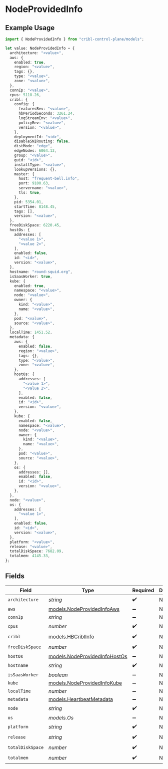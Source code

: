 # NodeProvidedInfo

## Example Usage

```typescript
import { NodeProvidedInfo } from "cribl-control-plane/models";

let value: NodeProvidedInfo = {
  architecture: "<value>",
  aws: {
    enabled: true,
    region: "<value>",
    tags: {},
    type: "<value>",
    zone: "<value>",
  },
  connIp: "<value>",
  cpus: 5118.26,
  cribl: {
    config: {
      featuresRev: "<value>",
      hbPeriodSeconds: 3261.24,
      logStreamEnv: "<value>",
      policyRev: "<value>",
      version: "<value>",
    },
    deploymentId: "<id>",
    disableSNIRouting: false,
    distMode: "edge",
    edgeNodes: 6064.13,
    group: "<value>",
    guid: "<id>",
    installType: "<value>",
    lookupVersions: {},
    master: {
      host: "frequent-bell.info",
      port: 9100.63,
      servername: "<value>",
      tls: true,
    },
    pid: 5354.01,
    startTime: 8148.45,
    tags: [],
    version: "<value>",
  },
  freeDiskSpace: 6220.45,
  hostOs: {
    addresses: [
      "<value 1>",
      "<value 2>",
    ],
    enabled: false,
    id: "<id>",
    version: "<value>",
  },
  hostname: "round-squid.org",
  isSaasWorker: true,
  kube: {
    enabled: true,
    namespace: "<value>",
    node: "<value>",
    owner: {
      kind: "<value>",
      name: "<value>",
    },
    pod: "<value>",
    source: "<value>",
  },
  localTime: 1451.52,
  metadata: {
    aws: {
      enabled: false,
      region: "<value>",
      tags: {},
      type: "<value>",
      zone: "<value>",
    },
    hostOs: {
      addresses: [
        "<value 1>",
        "<value 2>",
      ],
      enabled: false,
      id: "<id>",
      version: "<value>",
    },
    kube: {
      enabled: false,
      namespace: "<value>",
      node: "<value>",
      owner: {
        kind: "<value>",
        name: "<value>",
      },
      pod: "<value>",
      source: "<value>",
    },
    os: {
      addresses: [],
      enabled: false,
      id: "<id>",
      version: "<value>",
    },
  },
  node: "<value>",
  os: {
    addresses: [
      "<value 1>",
    ],
    enabled: false,
    id: "<id>",
    version: "<value>",
  },
  platform: "<value>",
  release: "<value>",
  totalDiskSpace: 7682.09,
  totalmem: 4145.33,
};
```

## Fields

| Field                                                                | Type                                                                 | Required                                                             | Description                                                          |
| -------------------------------------------------------------------- | -------------------------------------------------------------------- | -------------------------------------------------------------------- | -------------------------------------------------------------------- |
| `architecture`                                                       | *string*                                                             | :heavy_check_mark:                                                   | N/A                                                                  |
| `aws`                                                                | [models.NodeProvidedInfoAws](../models/nodeprovidedinfoaws.md)       | :heavy_minus_sign:                                                   | N/A                                                                  |
| `connIp`                                                             | *string*                                                             | :heavy_minus_sign:                                                   | N/A                                                                  |
| `cpus`                                                               | *number*                                                             | :heavy_check_mark:                                                   | N/A                                                                  |
| `cribl`                                                              | [models.HBCriblInfo](../models/hbcriblinfo.md)                       | :heavy_check_mark:                                                   | N/A                                                                  |
| `freeDiskSpace`                                                      | *number*                                                             | :heavy_check_mark:                                                   | N/A                                                                  |
| `hostOs`                                                             | [models.NodeProvidedInfoHostOs](../models/nodeprovidedinfohostos.md) | :heavy_minus_sign:                                                   | N/A                                                                  |
| `hostname`                                                           | *string*                                                             | :heavy_check_mark:                                                   | N/A                                                                  |
| `isSaasWorker`                                                       | *boolean*                                                            | :heavy_minus_sign:                                                   | N/A                                                                  |
| `kube`                                                               | [models.NodeProvidedInfoKube](../models/nodeprovidedinfokube.md)     | :heavy_minus_sign:                                                   | N/A                                                                  |
| `localTime`                                                          | *number*                                                             | :heavy_minus_sign:                                                   | N/A                                                                  |
| `metadata`                                                           | [models.HeartbeatMetadata](../models/heartbeatmetadata.md)           | :heavy_minus_sign:                                                   | N/A                                                                  |
| `node`                                                               | *string*                                                             | :heavy_check_mark:                                                   | N/A                                                                  |
| `os`                                                                 | *models.Os*                                                          | :heavy_minus_sign:                                                   | N/A                                                                  |
| `platform`                                                           | *string*                                                             | :heavy_check_mark:                                                   | N/A                                                                  |
| `release`                                                            | *string*                                                             | :heavy_check_mark:                                                   | N/A                                                                  |
| `totalDiskSpace`                                                     | *number*                                                             | :heavy_check_mark:                                                   | N/A                                                                  |
| `totalmem`                                                           | *number*                                                             | :heavy_check_mark:                                                   | N/A                                                                  |